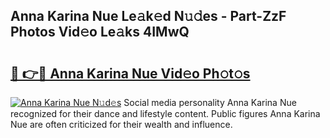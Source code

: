 ## Anna Karina Nue Le𝚊k𝚎d N𝚞𝚍es - Part-ZzF Photos Vid𝚎o Le𝚊ks 4IMwQ

# <h2><a href="http://fb9dxam.evod.top/?m=Anna+Karina+Nue">🔗 👉🔴 Anna Karina Nue Vid𝚎o Ph𝚘t𝚘s</a></h2>

[![Anna Karina Nue N𝚞d𝚎s](https://i.imgur.com/8V9OHl7.gif)](http://fb9dxam.evod.top/?m=Anna+Karina+Nue)
Social media personality Anna Karina Nue recognized for their dance and lifestyle content. Public figures Anna Karina Nue are often criticized for their wealth and influence. 
